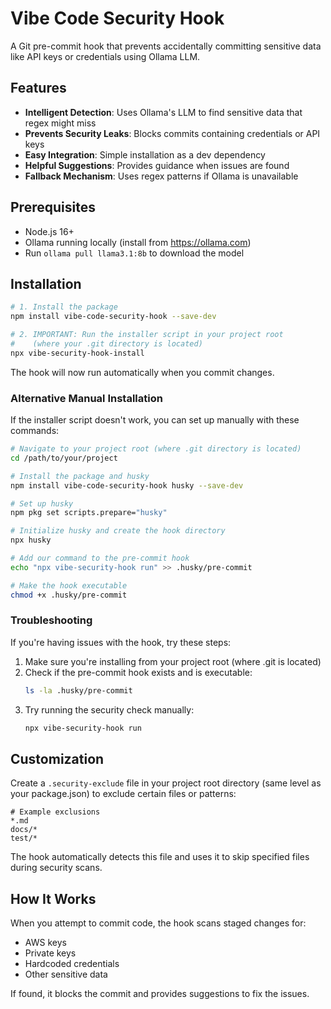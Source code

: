 # Vibe Code Security Hook

A Git pre-commit hook that prevents accidentally committing sensitive data like API keys or credentials using Ollama LLM.

## Features

- **Intelligent Detection**: Uses Ollama's LLM to find sensitive data that regex might miss
- **Prevents Security Leaks**: Blocks commits containing credentials or API keys
- **Easy Integration**: Simple installation as a dev dependency
- **Helpful Suggestions**: Provides guidance when issues are found
- **Fallback Mechanism**: Uses regex patterns if Ollama is unavailable

## Prerequisites

- Node.js 16+
- Ollama running locally (install from https://ollama.com)
- Run `ollama pull llama3.1:8b` to download the model

## Installation

```bash
# 1. Install the package
npm install vibe-code-security-hook --save-dev

# 2. IMPORTANT: Run the installer script in your project root
#    (where your .git directory is located)
npx vibe-security-hook-install
```

The hook will now run automatically when you commit changes.

### Alternative Manual Installation

If the installer script doesn't work, you can set up manually with these commands:

```bash
# Navigate to your project root (where .git directory is located)
cd /path/to/your/project

# Install the package and husky
npm install vibe-code-security-hook husky --save-dev

# Set up husky
npm pkg set scripts.prepare="husky"

# Initialize husky and create the hook directory
npx husky

# Add our command to the pre-commit hook
echo "npx vibe-security-hook run" >> .husky/pre-commit

# Make the hook executable
chmod +x .husky/pre-commit
```

### Troubleshooting

If you're having issues with the hook, try these steps:

1. Make sure you're installing from your project root (where .git is located)
2. Check if the pre-commit hook exists and is executable:
   ```bash
   ls -la .husky/pre-commit
   ```
3. Try running the security check manually:
   ```bash
   npx vibe-security-hook run
   ```

## Customization

Create a `.security-exclude` file in your project root directory (same level as your package.json) to exclude certain files or patterns:

```
# Example exclusions
*.md
docs/*
test/*
```

The hook automatically detects this file and uses it to skip specified files during security scans.

## How It Works

When you attempt to commit code, the hook scans staged changes for:
- AWS keys
- Private keys
- Hardcoded credentials
- Other sensitive data

If found, it blocks the commit and provides suggestions to fix the issues.